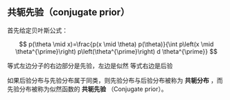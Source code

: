 ## 共轭先验（conjugate prior）

首先给定贝叶斯公式：

$$
p(\theta \mid x)=\frac{p(x \mid \theta) p(\theta)}{\int p\left(x \mid \theta^{\prime}\right) p\left(\theta^{\prime}\right) d \theta^{\prime}}
$$

等式左边分子的右边部分是先验，左边是似然
等式右边是后验

如果后验分布与先验分布属于同类，则先验分布与后验分布被称为 **共轭分布** ，而先验分布被称为似然函数的 **共轭先验** （Conjugate prior）。
